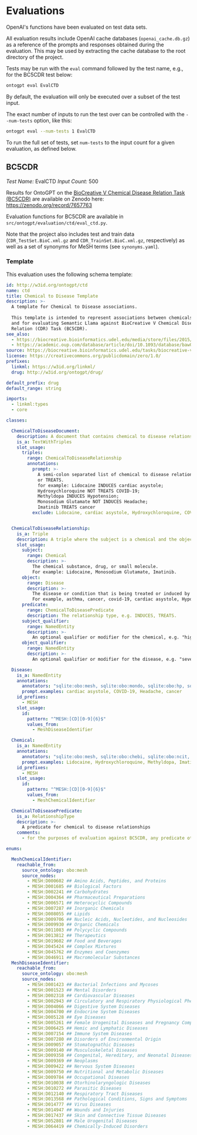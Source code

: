 # Evaluations

OpenAI's functions have been evaluated on test data sets.

All evaluation results include OpenAI cache databases (`openai_cache.db.gz`) as a reference of the prompts and responses obtained during the evaluation. This may be used by extracting the cache database to the root directory of the project.

Tests may be run with the `eval` command followed by the test name, e.g., for the BC5CDR test below:

```bash
ontogpt eval EvalCTD 
```

By default, the evaluation will only be executed over a subset of the test input.

The exact number of inputs to run the test over can be controlled with the `--num-tests` option, like this:

```bash
ontogpt eval --num-tests 1 EvalCTD
```

To run the full set of tests, set `num-tests` to the input count for a given evaluation, as defined below.

## BC5CDR

*Test Name:* EvalCTD
*Input Count:* 500

Results for OntoGPT on the [BioCreative V Chemical Disease Relation Task (BC5CDR)](https://biocreative.bioinformatics.udel.edu/media/store/files/2015/BC5CDR_overview.final.pdf) are available on Zenodo here: <https://zenodo.org/record/7657763>

Evaluation functions for BC5CDR are available in `src/ontogpt/evaluation/ctd/eval_ctd.py`.

Note that the project also includes test and train data (`CDR_TestSet.BioC.xml.gz` and `CDR_TrainSet.BioC.xml.gz`, respectively) as well as a set of synonyms for MeSH terms (see `synonyms.yaml`).

### Template

This evaluation uses the following schema template:

```yaml
id: http://w3id.org/ontogpt/ctd
name: ctd
title: Chemical to Disease Template
description: >-
  A template for Chemical to Disease associations.
  
  This template is intended to represent associations between chemicals and diseases,
  and for evaluating Semantic Llama against BioCreative V Chemical Disease
  Relation (CDR) Task (BC5CDR).
see_also:
  - https://biocreative.bioinformatics.udel.edu/media/store/files/2015/BC5CDR_overview.final.pdf
  - https://academic.oup.com/database/article/doi/10.1093/database/baw068/2630414
source: https://biocreative.bioinformatics.udel.edu/tasks/biocreative-v/track-3-cdr/
license: https://creativecommons.org/publicdomain/zero/1.0/
prefixes:
  linkml: https://w3id.org/linkml/
  drug: http://w3id.org/ontogpt/drug/

default_prefix: drug
default_range: string

imports:
  - linkml:types
  - core

classes:

  ChemicalToDiseaseDocument:
    description: A document that contains chemical to disease relations.
    is_a: TextWithTriples
    slot_usage:
      triples:
        range: ChemicalToDiseaseRelationship
        annotations:
          prompt: >-
            A semi-colon separated list of chemical to disease relationships, where the relationship is either INDUCES
            or TREATS.
            for example: Lidocaine INDUCES cardiac asystole; 
            Hydroxychloroquine NOT TREATS COVID-19;
            Methyldopa INDUCES Hypotension;
            Monosodium Glutamate NOT INDUCES Headache;
            Imatinib TREATS cancer
          exclude: Lidocaine, cardiac asystole, Hydroxychloroquine, COVID-19, Methyldopa, Headache, Imatinib, cancer


  ChemicalToDiseaseRelationship:
    is_a: Triple
    description: A triple where the subject is a chemical and the object is a disease.
    slot_usage:
      subject:
        range: Chemical
        description: >-
          The chemical substance, drug, or small molecule. 
          For example: Lidocaine, Monosodium Glutamate, Imatinib.
      object:
        range: Disease
        description: >-
          The disease or condition that is being treated or induced by the chemical.
          For example, asthma, cancer, covid-19, cardiac asystole, Hypotension, Headache.
      predicate:
        range: ChemicalToDiseasePredicate
        description: The relationship type, e.g. INDUCES, TREATS.
      subject_qualifier:
        range: NamedEntity
        description: >-
          An optional qualifier or modifier for the chemical, e.g. "high dose" or "intravenously administered"
      object_qualifier:
        range: NamedEntity
        description: >-
          An optional qualifier or modifier for the disease, e.g. "severe" or "with additional complications"

  Disease:
    is_a: NamedEntity
    annotations:
      annotators: "sqlite:obo:mesh, sqlite:obo:mondo, sqlite:obo:hp, sqlite:obo:ncit, sqlite:obo:doid, bioportal:meddra"
      prompt.examples: cardiac asystole, COVID-19, Headache, cancer
    id_prefixes:
      - MESH
    slot_usage:
      id:
        pattern: "^MESH:[CD][0-9]{6}$"
        values_from:
          - MeshDiseaseIdentifier

  Chemical:
    is_a: NamedEntity
    annotations:
      annotators: "sqlite:obo:mesh, sqlite:obo:chebi, sqlite:obo:ncit, bioportal:mdm, sqlite:obo:drugbank, gilda:"
      prompt.examples: Lidocaine, Hydroxychloroquine, Methyldopa, Imatinib
    id_prefixes:
      - MESH
    slot_usage:
      id:
        pattern: "^MESH:[CD][0-9]{6}$"
        values_from:
          - MeshChemicalIdentifier

  ChemicalToDiseasePredicate:
    is_a: RelationshipType
    description: >-
      A predicate for chemical to disease relationships
    comments:
      - for the purposes of evaluation against BC5CDR, any predicate other than INDUCES is ignored.

enums:

  MeshChemicalIdentifier:
    reachable_from:
      source_ontology: obo:mesh
      source_nodes:
        - MESH:D000602 ## Amino Acids, Peptides, and Proteins
        - MESH:D001685 ## Biological Factors
        - MESH:D002241 ## Carbohydrates
        - MESH:D004364 ## Pharmaceutical Preparations
        - MESH:D006571 ## Heterocyclic Compounds
        - MESH:D007287 ## Inorganic Chemicals
        - MESH:D008055 ## Lipids
        - MESH:D009706 ## Nucleic Acids, Nucleotides, and Nucleosides
        - MESH:D009930 ## Organic Chemicals
        - MESH:D011083 ## Polycyclic Compounds
        - MESH:D013812 ## Therapeutics
        - MESH:D019602 ## Food and Beverages
        - MESH:D045424 ## Complex Mixtures
        - MESH:D045762 ## Enzymes and Coenzymes
        - MESH:D046911 ## Macromolecular Substances
  MeshDiseaseIdentifier:
    reachable_from:
      source_ontology: obo:mesh
      source_nodes:
        - MESH:D001423 ## Bacterial Infections and Mycoses
        - MESH:D001523 ## Mental Disorders
        - MESH:D002318 ## Cardiovascular Diseases
        - MESH:D002943 ## Circulatory and Respiratory Physiological Phenomena
        - MESH:D004066 ## Digestive System Diseases
        - MESH:D004700 ## Endocrine System Diseases
        - MESH:D005128 ## Eye Diseases
        - MESH:D005261 ## Female Urogenital Diseases and Pregnancy Complications
        - MESH:D006425 ## Hemic and Lymphatic Diseases
        - MESH:D007154 ## Immune System Diseases
        - MESH:D007280 ## Disorders of Environmental Origin
        - MESH:D009057 ## Stomatognathic Diseases
        - MESH:D009140 ## Musculoskeletal Diseases
        - MESH:D009358 ## Congenital, Hereditary, and Neonatal Diseases and Abnormalities
        - MESH:D009369 ## Neoplasms
        - MESH:D009422 ## Nervous System Diseases
        - MESH:D009750 ## Nutritional and Metabolic Diseases
        - MESH:D009784 ## Occupational Diseases
        - MESH:D010038 ## Otorhinolaryngologic Diseases
        - MESH:D010272 ## Parasitic Diseases
        - MESH:D012140 ## Respiratory Tract Diseases
        - MESH:D013568 ## Pathological Conditions, Signs and Symptoms
        - MESH:D014777 ## Virus Diseases
        - MESH:D014947 ## Wounds and Injuries
        - MESH:D017437 ## Skin and Connective Tissue Diseases
        - MESH:D052801 ## Male Urogenital Diseases
        - MESH:D064419 ## Chemically-Induced Disorders
```
